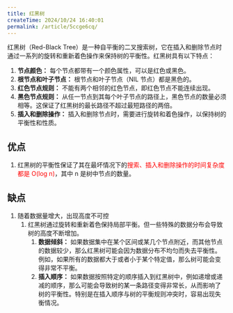 ```yaml
---
title: 红黑树
createTime: 2024/10/24 16:40:01
permalink: /article/5ccge6cq/
---
```

红黑树（Red-Black Tree）是一种自平衡的二叉搜索树，它在插入和删除节点时通过一系列的旋转和重新着色操作来保持树的平衡性。红黑树具有以下特点：
1. **节点颜色：** 每个节点都带有一个颜色属性，可以是红色或黑色。
2. **根节点和叶子节点：** 根节点和叶子节点（NIL 节点）都是黑色的。
3. **红色节点规则：** 不能有两个相邻的红色节点，即红色节点不能连续出现。
4. **黑色节点规则：** 从任一节点到其每个叶子节点的路径上，黑色节点的数量必须相等。这保证了红黑树的最长路径不超过最短路径的两倍。
5. **插入和删除操作：** 插入和删除节点时，需要进行旋转和着色操作，以保持树的平衡性和性质。

## 优点
1. 红黑树的平衡性保证了其在最坏情况下的<font color="#ff0000">搜索、插入和删除操作的时间复杂度都是 O(log n)</font>，其中 n 是树中节点的数量。

## 缺点
1. 随着数据量增大，出现高度不可控
	1. 红黑树通过旋转和重新着色保持局部平衡。但一些特殊的数据分布会导致树的高度不断增加。
		1. **数据倾斜：** 如果数据集中在某个区间或某几个节点附近，而其他节点的数据较少，那么红黑树可能会因为数据分布不均匀而失去平衡性。例如，如果所有的数据都大于或者小于某个特定值，那么树可能会变得非常不平衡。
		2. **插入顺序：** 如果数据按照特定的顺序插入到红黑树中，例如递增或递减的顺序，那么可能会导致树的某一条路径变得非常长，从而影响了树的平衡性。特别是在插入顺序与树的平衡规则冲突时，容易出现失衡情况。
